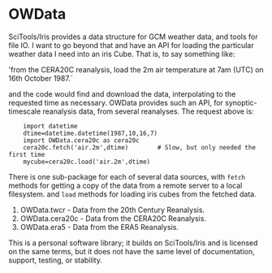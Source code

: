 # OWData

 SciTools/Iris provides a data structure for GCM weather data, and tools for file IO. I want to go beyond that and have an API for loading the particular weather data I need into an iris Cube. That is, to say something like:

'from the CERA20C reanalysis, load the 2m air temperature at 7am (UTC) on 16th October 1987.`

and the code would find and download the data, interpolating to the requested time as necessary. OWData provides such an API, for synoptic-timescale reanalysis data, from several reanalyses. The request above is:

```
    import datetime
    dtime=datetime.datetime(1987,10,16,7)
    import OWData.cera20c as cera20c
    cera20c.fetch('air.2m',dtime)        # Slow, but only needed the first time
    mycube=cera20c.load('air.2m',dtime)
```

There is one sub-package for each of several data sources, with `fetch` methods for getting a copy of the data from a remote server to a local filesystem. and `load` methods for loading iris cubes from the fetched data. 

1.  OWData.twcr - Data from the 20th Century Reanalysis.
2.  OWData.cera20c - Data from the CERA20C Reanalysis.
3.  OWData.era5 - Data from the ERA5 Reanalysis.

This is a personal software library; it builds on SciTools/Iris and is licensed on the same terms, but it does not have the same level of documentation, support, testing, or stability.



